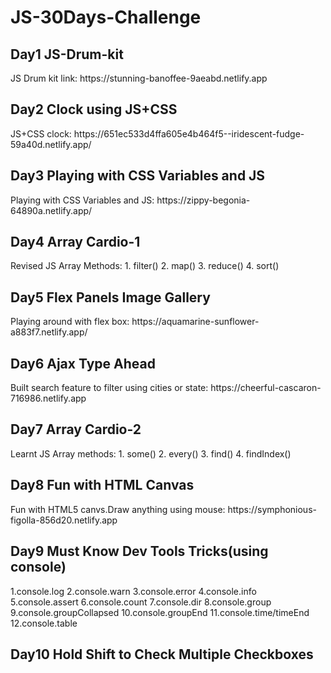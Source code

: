 # JS-30Days-Challenge
<h2>Day1 JS-Drum-kit</h2>
JS Drum kit link:  https://stunning-banoffee-9aeabd.netlify.app 
<h2>Day2 Clock using JS+CSS</h2>
JS+CSS clock: https://651ec533d4ffa605e4b464f5--iridescent-fudge-59a40d.netlify.app/
<h2>Day3 Playing with CSS Variables and JS</h2>
Playing with CSS Variables and JS: https://zippy-begonia-64890a.netlify.app/
<h2>Day4 Array Cardio-1</h2>
Revised JS Array Methods:
1. filter()
2. map()
3. reduce()
4. sort()
<h2>Day5 Flex Panels Image Gallery</h2>
Playing around with flex box: https://aquamarine-sunflower-a883f7.netlify.app/
<h2>Day6 Ajax Type Ahead</h2>
Built search feature to filter using cities or state: https://cheerful-cascaron-716986.netlify.app
<h2>Day7 Array Cardio-2</h2>
Learnt JS Array methods:
1. some()
2. every()
3. find()
4. findIndex()
<h2>Day8 Fun with HTML Canvas</h2>
Fun with HTML5 canvs.Draw anything using mouse:  https://symphonious-figolla-856d20.netlify.app
<h2>Day9 Must Know Dev Tools Tricks(using console)</h2>
1.console.log
2.console.warn
3.console.error
4.console.info
5.console.assert
6.console.count
7.console.dir
8.console.group
9.console.groupCollapsed
10.console.groupEnd
11.console.time/timeEnd
12.console.table
<h2>Day10 Hold Shift to Check Multiple Checkboxes</h2>

